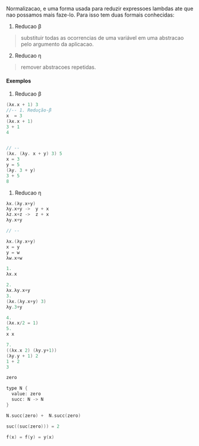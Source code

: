 Normalizacao, e uma forma usada para reduzir expressoes lambdas ate que nao possamos mais faze-lo.
Para isso tem duas formais conhecidas:

1. Reducao β
  > substituir todas as ocorrencias de uma variável em uma abstracao pelo argumento da aplicacao.
2. Reducao η
 > remover abstracoes repetidas.





#### Exemplos

1. Reducao β

```h
(λx.x + 1) 3
//-- 1. Redução-β 
x  = 3
(λx.x + 1)
3 + 1
4 


// --
(λx. (λy. x + y) 3) 5
x = 3
y = 5
(λy. 3 + y)
3 + 5
8
```

1. Reducao η


```h
λx.(λy.x+y)
λy.x+y ->  y + x
λz.x+z ->  z + x
λy.x+y

// --

λx.(λy.x+y) 
x = y
y = w
λw.x+w

```



```h
1.
λx.x

2.
λx.λy.x+y
3.
(λx.(λy.x+y) 3)
λy.3+y

4.
(λx.x/2 = 1)
5.
x x

7.
((λx.x 2) (λy.y+1))
(λy.y + 1) 2
1 + 2
3
```



```h
zero

type N {
  value: zero
  succ: N -> N
}

N.succ(zero) +  N.succ(zero)

suc((suc(zero))) = 2

f(x) = f(y) = y(x)

```
